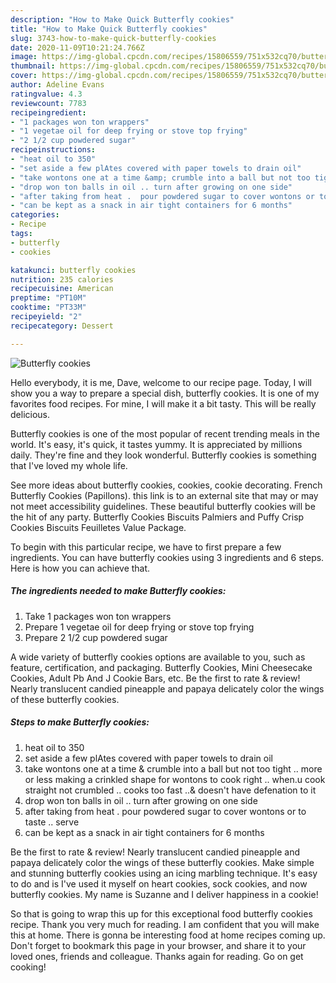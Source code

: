 ```yaml
---
description: "How to Make Quick Butterfly cookies"
title: "How to Make Quick Butterfly cookies"
slug: 3743-how-to-make-quick-butterfly-cookies
date: 2020-11-09T10:21:24.766Z
image: https://img-global.cpcdn.com/recipes/15806559/751x532cq70/butterfly-cookies-recipe-main-photo.jpg
thumbnail: https://img-global.cpcdn.com/recipes/15806559/751x532cq70/butterfly-cookies-recipe-main-photo.jpg
cover: https://img-global.cpcdn.com/recipes/15806559/751x532cq70/butterfly-cookies-recipe-main-photo.jpg
author: Adeline Evans
ratingvalue: 4.3
reviewcount: 7783
recipeingredient:
- "1 packages won ton wrappers"
- "1 vegetae oil for deep frying or stove top frying"
- "2 1/2 cup powdered sugar"
recipeinstructions:
- "heat oil to 350"
- "set aside a few plAtes covered with paper towels to drain oil"
- "take wontons one at a time &amp; crumble into a ball but not too tight .. more or less making a crinkled shape for wontons to cook right .. when.u cook straight not crumbled .. cooks too fast ..&amp; doesn&#39;t have defenation to it"
- "drop won ton balls in oil .. turn after growing on one side"
- "after taking from heat .  pour powdered sugar to cover wontons or to taste .. serve"
- "can be kept as a snack in air tight containers for 6 months"
categories:
- Recipe
tags:
- butterfly
- cookies

katakunci: butterfly cookies 
nutrition: 235 calories
recipecuisine: American
preptime: "PT10M"
cooktime: "PT33M"
recipeyield: "2"
recipecategory: Dessert

---
```



![Butterfly cookies](https://img-global.cpcdn.com/recipes/15806559/751x532cq70/butterfly-cookies-recipe-main-photo.jpg)

Hello everybody, it is me, Dave, welcome to our recipe page. Today, I will show you a way to prepare a special dish, butterfly cookies. It is one of my favorites food recipes. For mine, I will make it a bit tasty. This will be really delicious.

Butterfly cookies is one of the most popular of recent trending meals in the world. It's easy, it's quick, it tastes yummy. It is appreciated by millions daily. They're fine and they look wonderful. Butterfly cookies is something that I've loved my whole life.

See more ideas about butterfly cookies, cookies, cookie decorating. French Butterfly Cookies (Papillons). this link is to an external site that may or may not meet accessibility guidelines. These beautiful butterfly cookies will be the hit of any party. Butterfly Cookies Biscuits Palmiers and Puffy Crisp Cookies Biscuits Feuilletes Value Package.


To begin with this particular recipe, we have to first prepare a few ingredients. You can have butterfly cookies using 3 ingredients and 6 steps. Here is how you can achieve that.

<!--inarticleads1-->

##### The ingredients needed to make Butterfly cookies:

1. Take 1 packages won ton wrappers
1. Prepare 1 vegetae oil for deep frying or stove top frying
1. Prepare 2 1/2 cup powdered sugar


A wide variety of butterfly cookies options are available to you, such as feature, certification, and packaging. Butterfly Cookies, Mini Cheesecake Cookies, Adult Pb And J Cookie Bars, etc. Be the first to rate &amp; review! Nearly translucent candied pineapple and papaya delicately color the wings of these butterfly cookies. 

<!--inarticleads2-->

##### Steps to make Butterfly cookies:

1. heat oil to 350
1. set aside a few plAtes covered with paper towels to drain oil
1. take wontons one at a time &amp; crumble into a ball but not too tight .. more or less making a crinkled shape for wontons to cook right .. when.u cook straight not crumbled .. cooks too fast ..&amp; doesn&#39;t have defenation to it
1. drop won ton balls in oil .. turn after growing on one side
1. after taking from heat .  pour powdered sugar to cover wontons or to taste .. serve
1. can be kept as a snack in air tight containers for 6 months


Be the first to rate &amp; review! Nearly translucent candied pineapple and papaya delicately color the wings of these butterfly cookies. Make simple and stunning butterfly cookies using an icing marbling technique. It&#39;s easy to do and is I&#39;ve used it myself on heart cookies, sock cookies, and now butterfly cookies. My name is Suzanne and I deliver happiness in a cookie! 

So that is going to wrap this up for this exceptional food butterfly cookies recipe. Thank you very much for reading. I am confident that you will make this at home. There is gonna be interesting food at home recipes coming up. Don't forget to bookmark this page in your browser, and share it to your loved ones, friends and colleague. Thanks again for reading. Go on get cooking!
